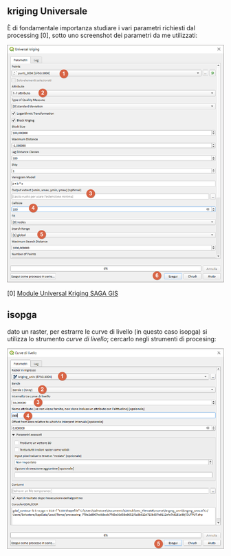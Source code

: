 ## kriging Universale

È di fondamentale importanza studiare i vari parametri richiesti dal processing [0], sotto uno screenshot dei parametri da me utilizzati:

![kriging](../img/kriging_univ_01.png)

[0] [Module Universal Kriging SAGA GIS](http://www.saga-gis.org/saga_tool_doc/2.1.3/statistics_kriging_2.html)

## isopga

dato un raster, per estrarre le curve di livello (in questo caso isopga) si utilizza lo strumento _curve di livello_; cercarlo negli strumenti di procesing:

![curve](../img/isopga_10.png)